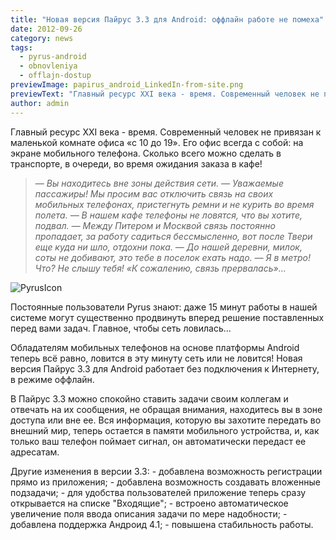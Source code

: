 ```yaml
---
title: "Новая версия Пайрус 3.3 для Android: оффлайн работе не помеха"
date: 2012-09-26
category: news
tags:
  - pyrus-android
  - obnovleniya
  - offlajn-dostup
previewImage: papirus_android_LinkedIn-from-site.png
previewText: "Главный ресурс XXI века - время. Современный человек не привязан к маленькой комнате офиса «с 10 до 19». Его офис всегда с собой: на экране мобильного телефона. Сколько всего можно сделать в транспорте, в очереди, во время ожидания заказа в кафе!"
author: admin
---
```

Главный ресурс XXI века - время. Современный человек не привязан к маленькой комнате офиса «с 10 до 19». Его офис всегда с собой: на экране мобильного телефона.  Сколько всего можно сделать в транспорте, в очереди, во время ожидания заказа в кафе!

> _— Вы находитесь вне зоны действия сети._ _— Уважаемые пассажиры! Мы просим вас отключить связь на своих мобильных_ _телефонах, пристегнуть ремни и не курить во время полета._ _— В нашем кафе телефоны не ловятся, что вы хотите, подвал._ _— Между Питером и Москвой связь постоянно пропадает, за работу садиться_ _бессмысленно, вот после Твери еще куда ни шло, отдохни пока._ _— До нашей деревни, милок, соты не добивают, это тебе в поселок ехать надо._ _— Я в метро! Что? Не слышу тебя! «К сожалению, связь прервалась»..._

![PyrusIcon](PyrusIcon.webp)

Постоянные пользователи Pyrus знают: даже 15 минут работы в нашей системе могут существенно продвинуть вперед решение поставленных перед вами задач. Главное, чтобы сеть ловилась...

Обладателям мобильных телефонов на основе платформы Android теперь всё равно, ловится в эту минуту сеть или не ловится! Новая версия Пайрус 3.3 для Android работает без подключения к Интернету, в режиме оффлайн.

В Пайрус 3.3 можно спокойно ставить задачи своим коллегам и отвечать на их сообщения, не обращая внимания, находитесь вы в зоне доступа или вне ее. Вся информация, которую вы захотите передать во внешний мир, теперь остается в памяти мобильного устройства, и, как только ваш телефон поймает сигнал, он автоматически передаст ее адресатам.

Другие изменения в версии 3.3: - добавлена возможность регистрации прямо из приложения; - добавлена возможность создавать вложенные подзадачи; - для удобства пользователей приложение теперь сразу открывается на списке "Входящие"; - встроено автоматическое увеличение поля ввода описания задачи по мере надобности; - добавлена поддержка Андроид 4.1; - повышена стабильность работы.
